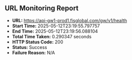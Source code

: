 ## URL Monitoring Report

- **URL:** https://api-gw1-prod1.fisglobal.com/gw/v1/health
- **Start Time:** 2025-05-12T23:19:55.797757
- **End Time:** 2025-05-12T23:19:56.088104
- **Total Time Taken:** 0.290347 seconds
- **HTTP Status Code:** 200
- **Status:** Success
- **Failure Reason:** N/A
